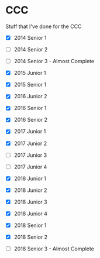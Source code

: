 # CCC
Stuff that I've done for the CCC
- [X] 2014 Senior 1
- [ ] 2014 Senior 2
- [ ] 2014 Senior 3 - Almost Complete
- [X] 2015 Junior 1
- [X] 2015 Senior 1
- [X] 2016 Junior 2
- [X] 2016 Senior 1
- [X] 2016 Senior 2
- [X] 2017 Junior 1
- [X] 2017 Junior 2
- [ ] 2017 Junior 3
- [ ] 2017 Junior 4
- [X] 2018 Junior 1
- [X] 2018 Junior 2
- [X] 2018 Junior 3
- [X] 2018 Junior 4
- [X] 2018 Senior 1
- [X] 2018 Senior 2
- [ ] 2018 Senior 3 - Almost Complete


